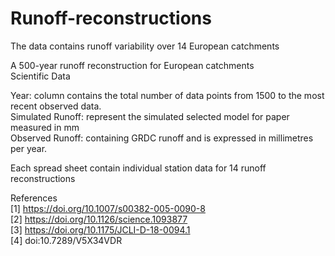 # Runoff-reconstructions
The data contains runoff variability over 14 European catchments


A 500-year runoff reconstruction for European catchments					
Scientific Data					
					
Year:  column contains the total number of data points from 1500 to the most recent observed data.					
Simulated Runoff:  represent the simulated selected model for paper measured in mm					
Observed Runoff: containing GRDC runoff and is expressed in millimetres per year.					
					
Each spread sheet contain individual station data for 14 runoff reconstructions					
					
					
					
References					
[1] https://doi.org/10.1007/s00382-005-0090-8					
[2] https://doi.org/10.1126/science.1093877					
[3] https://doi.org/10.1175/JCLI-D-18-0094.1					
[4] doi:10.7289/V5X34VDR					

